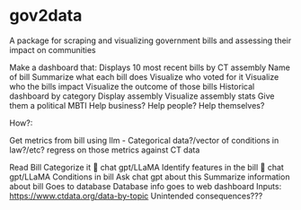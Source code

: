 # gov2data
A package for scraping and visualizing government bills and assessing their impact on communities

Make a dashboard that:
Displays 10 most recent bills by CT assembly
Name of bill
Summarize what each bill does
Visualize who voted for it
Visualize who the bills impact
Visualize the outcome of those bills
Historical dashboard by category
Display assembly
Visualize assembly stats
Give them a political MBTI
Help business?
Help people?
Help themselves?

How?:

Get metrics from bill using llm
    - Categorical data?/vector of conditions in law?/etc?
regress on those metrics against CT data

Read Bill
Categorize it  chat gpt/LLaMA
Identify features in the bill  chat gpt/LLaMA
Conditions in bill
Ask chat gpt about this
Summarize information about bill
Goes to database
Database info goes to web dashboard
Inputs:
https://www.ctdata.org/data-by-topic
Unintended consequences???

